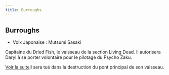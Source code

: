 ```yaml
---
title: Burroughs
---
```


Burroughs
---------





* Voix Japonaise : Mutsumi Sasaki


Capitaine du Dried Fish, le vaisseau de la section Living Dead. Il autorisera Daryl à se porter volontaire pour le pilotage du Psycho Zaku.


[Voir la suite](javascript:spoiler();)Il sera tué dans la destruction du pont principal de son vaisseau.

